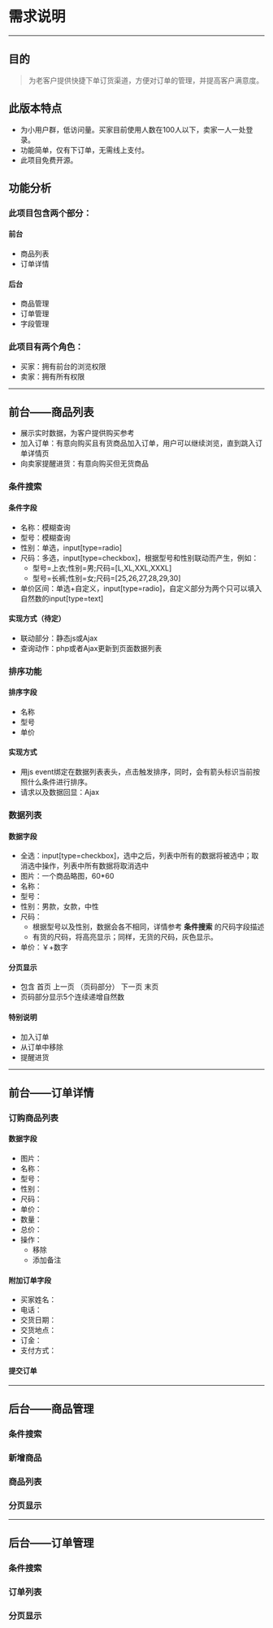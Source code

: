 # 需求说明
* * *


## 目的

> 为老客户提供快捷下单订货渠道，方便对订单的管理，并提高客户满意度。


## 此版本特点

* 为小用户群，低访问量。买家目前使用人数在100人以下，卖家一人一处登录。
* 功能简单，仅有下订单，无需线上支付。
* 此项目免费开源。

## 功能分析

### 此项目包含两个部分：

#### 前台

* 商品列表
* 订单详情

#### 后台

* 商品管理
* 订单管理
* 字段管理

### 此项目有两个角色：

* 买家：拥有前台的浏览权限
* 卖家：拥有所有权限


---
## 前台——商品列表

* 展示实时数据，为客户提供购买参考
* 加入订单：有意向购买且有货商品加入订单，用户可以继续浏览，直到跳入订单详情页
* 向卖家提醒进货：有意向购买但无货商品

### 条件搜索

#### 条件字段

* 名称：模糊查询
* 型号：模糊查询
* 性别：单选，input\[type=radio\]
* 尺码：多选，input\[type=checkbox\]，根据型号和性别联动而产生，例如：
    * 型号=上衣;性别=男;尺码=\[L,XL,XXL,XXXL\]
    * 型号=长裤;性别=女;尺码=\[25,26,27,28,29,30\]
* 单价区间：单选\+自定义，input\[type=radio\]，自定义部分为两个只可以填入自然数的input\[type=text\]

#### 实现方式（待定）

* 联动部分：静态js或Ajax
* 查询动作：php或者Ajax更新到页面数据列表

### 排序功能

#### 排序字段

* 名称
* 型号
* 单价

#### 实现方式

* 用js event绑定在数据列表表头，点击触发排序，同时，会有箭头标识当前按照什么条件进行排序。
* 请求以及数据回显：Ajax

### 数据列表

#### 数据字段

* 全选：input\[type=checkbox\]，选中之后，列表中所有的数据将被选中；取消选中操作，列表中所有数据将取消选中
* 图片：一个商品略图，60\*60
* 名称：
* 型号：
* 性别：男款，女款，中性
* 尺码：
    * 根据型号以及性别，数据会各不相同，详情参考  __条件搜索__ 的尺码字段描述
    * 有货的尺码，将高亮显示；同样，无货的尺码，灰色显示。
* 单价：￥\+数字

#### 分页显示

* 包含 首页 上一页 （页码部分） 下一页 末页
* 页码部分显示5个连续递增自然数

#### 特别说明

* 加入订单
* 从订单中移除
* 提醒进货


---
## 前台——订单详情

### 订购商品列表

#### 数据字段

* 图片：
* 名称：
* 型号：
* 性别：
* 尺码：
* 单价：
* 数量：
* 总价：
* 操作：
    * 移除
    * 添加备注

#### 附加订单字段

* 买家姓名：
* 电话：
* 交货日期：
* 交货地点：
* 订金：
* 支付方式：

#### 提交订单


---
## 后台——商品管理

### 条件搜索

### 新增商品

### 商品列表

### 分页显示


---
## 后台——订单管理

### 条件搜索

### 订单列表

### 分页显示